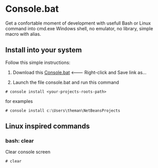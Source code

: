 # Console.bat 

Get a confortable moment of development with usefull Bash or Linux command into cmd.exe Windows shell, no emulator, no library, simple macro with alias.

## Install into your system

Follow this simple instructions:

1. Download this [Console.bat](https://raw.githubusercontent.com/Javanile/Console.bat/master/console.bat) <--- Right-click and Save link as...

2. Launch the file console.bat and run this command

```
# console install <your-projects-roots-path>
```

for examples

```
# console install c:\Users\theman\NetBeansProjects
```

## Linux inspired commands

### bash: clear
Clear console screen
```
# clear
```
